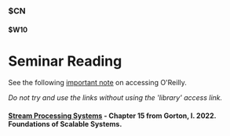 ### $CN
#### $W10

# Seminar Reading

See the following [important note]($OR) on accessing O'Reilly.

*Do not try and use the links without using the 'library' access link.*

#### [Stream Processing Systems](https://learning.oreilly.com/library/view/foundations-of-scalable/9781098106058/ch15.html) - Chapter 15 from Gorton, I. 2022. Foundations of Scalable Systems.